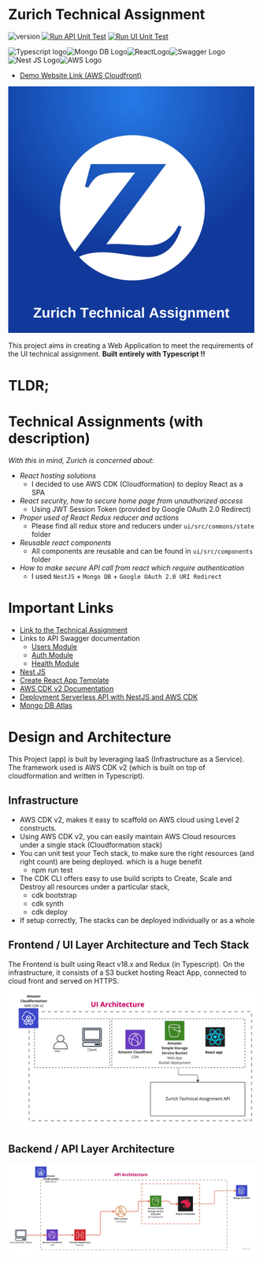 # Zurich Technical Assignment

![version](https://img.shields.io/badge/version-1.0.27-blue)
[![Run API Unit Test](https://github.com/avj2352/zurich-apac-tech-assignment/actions/workflows/api-test.yml/badge.svg)](https://github.com/avj2352/zurich-apac-tech-assignment/actions/workflows/api-test.yml)
[![Run UI Unit Test](https://github.com/avj2352/zurich-apac-tech-assignment/actions/workflows/ui-test.yml/badge.svg)](https://github.com/avj2352/zurich-apac-tech-assignment/actions/workflows/ui-test.yml)


![Typescript logo](https://img.shields.io/badge/TypeScript-007ACC?style=for-the-badge&logo=typescript&logoColor=white)![Mongo DB Logo](https://img.shields.io/badge/MongoDB-4EA94B?style=for-the-badge&logo=mongodb&logoColor=white)![ReactLogo](https://img.shields.io/badge/React-20232A?style=for-the-badge&logo=react&logoColor=61DAFB)![Swagger Logo](https://img.shields.io/badge/Swagger-85EA2D?style=for-the-badge&logo=Swagger&logoColor=white)![Nest JS Logo](https://img.shields.io/badge/nestjs-E0234E?style=for-the-badge&logo=nestjs&logoColor=white)![AWS Logo](https://img.shields.io/badge/Amazon_AWS-FF9900?style=for-the-badge&logo=amazonaws&logoColor=white)

- [Demo Website Link (AWS Cloudfront)](https://d11ormolj9shwt.cloudfront.net/#/)

![Link logo](./design/logo.png)


This project aims in creating a Web Application to meet the requirements of the UI technical assignment. **Built entirely with Typescript !!**

# TLDR;


# Technical Assignments (with description)

_With this in mind, Zurich is concerned about:_
-  _React hosting solutions_
	- I decided to use AWS CDK (Cloudformation) to deploy React as a SPA
- _React security, how to secure home page from unauthorized access_
	- Using JWT Session Token (provided by Google OAuth 2.0 Redirect)
- _Proper used of React Redux reducer and actions_
	- Please find all redux store and reducers under `ui/src/commons/state` folder
- _Reusable react components_
	- All components are reusable and can be found in `ui/src/components` folder
- _How to make secure API call from react which require authentication_
	- I used `NestJS` + `Mongo DB` + `Google OAuth 2.0 URI Redirect`



# Important Links

- [Link to the Technical Assignment](https://d11ormolj9shwt.cloudfront.net/#/)
- Links to API Swagger documentation
	- [Users Module](https://zurich-tech-api.herokuapp.com/swagger/api/users/)
	- [Auth Module](https://zurich-tech-api.herokuapp.com/swagger/api/auth/)
	- [Health Module](https://zurich-tech-api.herokuapp.com/swagger/api/health/)
- [Nest JS](https://nestjs.com)
- [Create React App Template](http://create-react-app.dev/)
- [AWS CDK v2 Documentation](https://docs.aws.amazon.com/cdk/api/v2/)
- [Deployment Serverless API with NestJS and AWS CDK](https://medium.com/nextfaze/deploying-serverless-api-with-nestjs-and-aws-cdk-3d41063543e0)
- [Mongo DB Atlas](https://account.mongodb.com)


# Design and Architecture

This Project (app) is buit by leveraging IaaS (Infrastructure as a Service). The framework used is AWS CDK v2 (which is built on top of cloudformation and written in Typescript). 

## Infrastructure

- AWS CDK v2, makes it easy to scaffold on AWS cloud using Level 2 constructs. 
- Using AWS CDK v2, you can easily maintain AWS Cloud resources under a single stack (Cloudformation stack) 
- You can unit test your Tech stack, to make sure the right resources (and right count) are being deployed. which is a huge benefit
	- npm run test
- The CDK CLI offers easy to use build scripts to Create, Scale and Destroy all resources under a particular stack, 
	- cdk bootstrap
	- cdk synth
	- cdk deploy
- If setup correctly, The stacks can be deployed individually or as a whole

## Frontend / UI Layer Architecture and Tech Stack

The Frontend is built using React v18.x and Redux (in Typescript). On the infrastructure, it consists of a S3 bucket hosting React App, connected to cloud front and served on HTTPS.

![UI Architecture](./design//ui-architecture.jpg)

## Backend / API Layer Architecture
![API Architecture](./design//api-architecture.jpg)






